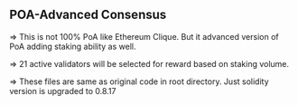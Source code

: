 ## POA-Advanced Consensus

=> This is not 100% PoA like Ethereum Clique. But it advanced version of PoA adding staking ability as well.

=> 21 active validators will be selected for reward based on staking volume.

=> These files are same as original code in root directory. Just solidity version is upgraded to 0.8.17

